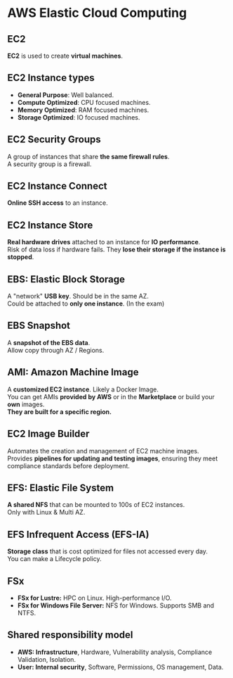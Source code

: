 # AWS Elastic Cloud Computing

## EC2

**EC2** is used to create **virtual machines**. 

## EC2 Instance types

- **General Purpose**: Well balanced.
- **Compute Optimized**: CPU focused machines.
- **Memory Optimized**: RAM focused machines.
- **Storage Optimized**: IO focused machines.

## EC2 Security Groups

A group of instances that share **the same firewall rules**.  
A security group is a firewall.

## EC2 Instance Connect

**Online SSH access** to an instance.

## EC2 Instance Store

**Real hardware drives** attached to an instance for **IO performance**.  
Risk of data loss if hardware fails.
They **lose their storage if the instance is stopped**.

## EBS: Elastic Block Storage

A "network" **USB key**. Should be in the same AZ.  
Could be attached to **only one instance**. (In the exam)

## EBS Snapshot

A **snapshot of the EBS data**.  
Allow copy through AZ / Regions.

## AMI: Amazon Machine Image

A **customized EC2 instance**. Likely a Docker Image.  
You can get AMIs **provided by AWS** or in the **Marketplace** or build your **own** images.  
**They are built for a specific region.**

## EC2 Image Builder

Automates the creation and management of EC2 machine images.  
Provides **pipelines for updating and testing images**, ensuring they meet compliance standards before deployment.

## EFS: Elastic File System

**A shared NFS** that can be mounted to 100s of EC2 instances.  
Only with Linux & Multi AZ.

## EFS Infrequent Access (EFS-IA)

**Storage class** that is cost optimized for files not accessed every day.  
You can make a Lifecycle policy. 

## FSx

- **FSx for Lustre:** HPC on Linux. High-performance I/O.
- **FSx for Windows File Server:** NFS for Windows. Supports SMB and NTFS.

## Shared responsibility model

- **AWS: Infrastructure**, Hardware, Vulnerability analysis, Compliance Validation, Isolation.
- **User: Internal security**, Software, Permissions, OS management, Data.
